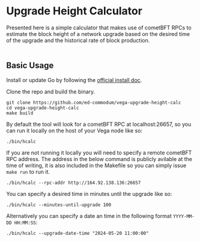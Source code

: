 # Upgrade Height Calculator

Presented here is a simple calculator that makes use of cometBFT RPCs to estimate the block height of a network upgrade based on the desired time of the upgrade and the historical rate of block production.
<br/><br/>
## Basic Usage

Install or update Go by following the [official install doc](https://go.dev/doc/install).

Clone the repo and build the binary.
```
git clone https://github.com/ed-commodum/vega-upgrade-height-calc
cd vega-upgrade-height-calc
make build

```

By default the tool will look for a cometBFT RPC at localhost:26657, so you can run it locally on the host of your Vega node like so:
```
./bin/hcalc
```

If you are not running it locally you will need to specify a remote cometBFT RPC address. The address in the below command is publicly avilable at the time of writing, it is also included in the Makefile so you can simply issue `make run` to run it.
```
./bin/hcalc --rpc-addr http://164.92.138.136:26657
```

You can specify a desired time in minutes until the upgrade like so:
```
./bin/hcalc --minutes-until-upgrade 100
```

Alternatively you can specify a date an time in the following format `YYYY-MM-DD HH:MM:SS`:
```
./bin/hcalc --upgrade-date-time "2024-05-20 11:00:00"
```
